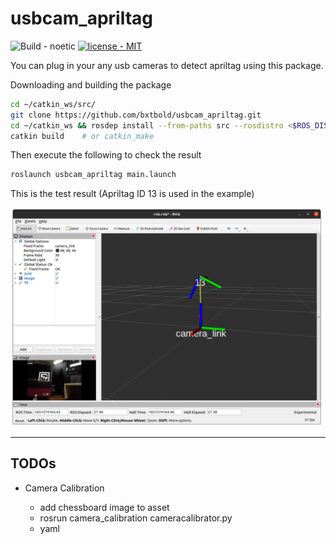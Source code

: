 # usbcam_apriltag
![Build - noetic](https://img.shields.io/:Build-noetic-yellowgreen.svg)
[![license - MIT](https://img.shields.io/:license-MIT-yellowgreen.svg)](https://opensource.org/licenses/MIT)


You can plug in your any usb cameras to detect apriltag using this package.

Downloading and building the package

```bash
cd ~/catkin_ws/src/
git clone https://github.com/bxtbold/usbcam_apriltag.git
cd ~/catkin_ws && rosdep install --from-paths src --rosdistro <$ROS_DISTRO> -y
catkin build    # or catkin_make
```
Then execute the following to check the result

```bash
roslaunch usbcam_apriltag main.launch
```

This is the test result (Apriltag ID 13 is used in the example)

<img src="asset/image.png" style="width:500px;"/>

***

## TODOs

- Camera Calibration

    - add chessboard image to asset
    - rosrun camera_calibration cameracalibrator.py
    - yaml
